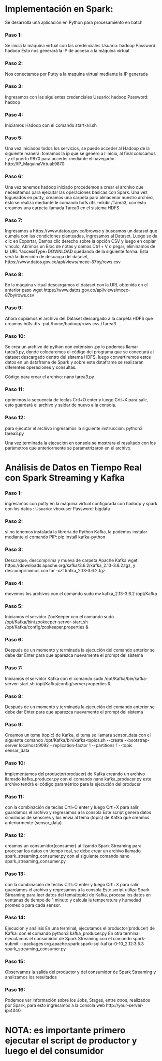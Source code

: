 <h1>Implementación en Spark:</h1>
Se desarrolla una aplicación en Python para procesamiento en batch
<h3>Paso 1:</h3> Se inicia la máquina virtual con las credenciales
Usuario: hadoop 
Password: hadoop
Esto nos generará la IP de acceso a la máquina virtual
<h3>Paso 2:</h3> Nos conectamos por Putty a la maquina virtual mediante la IP generada
<h3>Paso 3:</h3> Ingresamos con las siguientes credenciales 
Usuario: hadoop 
Password: hadoop 
<h3>Paso 4:</h3> Iniciamos Hadoop con el comando start-all.sh
<h3>Paso 5:</h3> Una vez iniciados todos los servicios, se puede acceder al Hadoop de la siguiente manera: tomamos la ip que se genero a l inicio, al final colocamos : y el puerto 9870 para acceder mediante el navegador. http://IP_MaquinaVirtual:9870
<h3>Paso 6:</h3> Una vez tenemos hadoop iniciado procedemos a crear el archivo que necesitamos para ejecutar las operaciones básicas con Spark. Una vez logueados en putty, creamos una carpeta para almacenar nuestro archivo, esto se realiza mediante le comando hdfs dfs -mkdir /Tarea3, con esto creamos una carpeta llamada Tarea3 en el sistema HDFS
<h3>Paso 7:</h3> Ingresamos a https://www.datos.gov.co/browse y buscamos un dataset que cumpla con las condiciones planteadas, ingresamos al Dataset, Luego se da clic en Exportar, Damos clic derecho sobre la opción CSV y luego en copiar vínculo, Abrimos un Bloc de notas y damos Ctrl + V o pegar, eliminamos de la URL ?accessType=DOWNLOAD quedando de la siguiente forma. Esta será la dirección de descarga del dataset, https://www.datos.gov.co/api/views/mcec-87by/rows.csv
<h3>Paso 8:</h3> En la máquina virtual descargamos el dataset con la URL obtenida en el anterior paso wget https://www.datos.gov.co/api/views/mcec-87by/rows.csv
<h3>Paso 9:</h3> Ahora copiamos el archivo del Dataset descargado a la carpeta HDFS que creamos hdfs dfs -put /home/hadoop/rows.csv /Tarea3
<h3>Paso 10:</h3> Se crea un archivo de python con extension .py lo podemos llamar tarea3.py, donde colocaremos el código del programa que se conectará al dataset descargado dentro del sistema HDFS, luego convertiremos estos datos en un dataframe de Spark y sobre este dataframe se realizarán diferentes operaciones y consultas. 

Código para crear el archivo: nano tarea3.py
<h3>Paso 11:</h3> oprimimos la secuencia de teclas Crtl+O enter y luego Crtl+X para salir, esto guardará el archivo y saldar de nuevo a la consola.
<h3>Paso 12:</h3> para ejecutar el archivo ingresamos la siguiente instrucción: 
python3 tarea3.py

Una vez terminada la ejecución en consola se mostrara el resultado con los parámetros que anteriormente se parametrizaron en el archivo.

<h1>Análisis de Datos en Tiempo Real con Spark Streaming y Kafka</h1>

<h3>Paso 1:</h3> ingresamos con putty en la máquina virtual configurada con hadoop y spark con los datos :
Usuario: vboxuser 
Password: bigdata
<h3>Paso 2:</h3> si no tenemos instalada la librería de Python Kafka, la podemos instalar mediante el comando PIP:  pip install kafka-python
<h3>Paso 3:</h3> Descargue, descomprima y mueva de carpeta Apache Kafka  wget https://downloads.apache.org/kafka/3.6.2/kafka_2.13-3.6.2.tgz, y descomprimimos con 
tar -xzf kafka_2.13-3.6.2.tgz
<h3>Paso 4:</h3> movemos los archivos con el comando 
sudo mv kafka_2.13-3.6.2 /opt/Kafka
<h3>Paso 5:</h3> Iniciamos el servidor ZooKeeper con el comando
sudo /opt/Kafka/bin/zookeeper-server-start.sh /opt/Kafka/config/zookeeper.properties &
<h3>Paso 6:</h3> Después de un momento y terminada la ejecución del comando anterior se debe dar Enter para que aparezca nuevamente el prompt del sistema
<h3>Paso 7:</h3> Iniciamos el servidor Kafka con el comando 
sudo /opt/Kafka/bin/kafka-server-start.sh /opt/Kafka/config/server.properties &
<h3>Paso 8:</h3> Después de un momento y terminada la ejecución del comando anterior se debe dar Enter para que aparezca nuevamente el prompt del sistema
<h3>Paso 9:</h3> Creamos un tema (topic) de Kafka, el tema se llamará sensor_data con el siguiente comando
 /opt/Kafka/bin/kafka-topics.sh --create --bootstrap-server localhost:9092 - replication-factor 1 --partitions 1 --topic sensor_data
<h3>Paso 10:</h3> implementamos del productor(producer) de Kafka creando un archivo llamado kafka_producer.py  con el comando 
nano kafka_producer.py
este archivo tendrá el código paramétrico para la ejecución del producer
<h3>Paso 11:</h3> con la combinación de teclas  Crtl+O enter y luego Crtl+X para salir guardamos el archivo y regresamos a la consola
Este script genera datos simulados de sensores y los envía al tema (topic) de Kafka que creamos anteriormente (sensor_data).
<h3>Paso 12:</h3>creamos un consumidor(consumer) utilizando Spark Streaming para procesar los datos en tiempo real, se debe crear un archivo llamado spark_streaming_consumer.py con el siguiente comando
nano spark_streaming_consumer.py
<h3>Paso 13:</h3> con la combinación de teclas  Crtl+O enter y luego Crtl+X para salir guardamos el archivo y regresamos a la consola
Este script utiliza Spark Streaming para leer datos del tema(topic) de Kafka, procesa los datos en ventanas de tiempo de 1 minuto y calcula la temperatura y humedad promedio para cada sensor.
<h3>Paso 14:</h3> 
Ejecución y análisis 
En una terminal, ejecutamos el productor(producer) de Kafka: con el comando
python3 kafka_producer.py 
En otra terminal, ejecutamos el consumidor de Spark Streaming con el comando
spark-submit --packages org.apache.spark:spark-sql-kafka-0-10_2.12:3.5.3 spark_streaming_consumer.py
<h3>Paso 15:</h3> Observamos la salida del productor y del consumidor de Spark Streaming y analizamos los resultados
<h3>Paso 16:</h3> Podemos ver información sobre los Jobs, Stages, entre otros, realizados por Spark, para esto ingresamos a la consola web http://your-server-ip:4040

<h1>NOTA: es importante primero ejecutar el script de productor y luego el del consumidor</h1>
